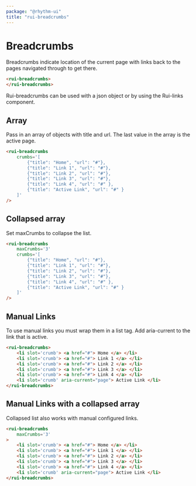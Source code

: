 ```yaml
---
package: "@rhythm-ui"
title: "rui-breadcrumbs"
---
```

# Breadcrumbs

Breadcrumbs indicate location of the current page with links back to the pages navigated through to get there. 

```html
<rui-breadcrumbs>
</rui-breadcrumbs>

```

Rui-breadcrumbs can be used with a json object or by using the Rui-links component. 

## Array
Pass in an array of objects with title and url.
The last value in the array is the active page.

```html preview
<rui-breadcrumbs 
	crumbs='[
		{"title": "Home", "url": "#"},
		{"title": "Link 1", "url": "#"},
		{"title": "Link 2", "url": "#"},
		{"title": "Link 3", "url": "#"},
		{"title": "Link 4", "url": "#" },
		{"title": "Active Link", "url": "#" }
	]'
/> 
```

## Collapsed array
Set maxCrumbs to collapse the list.

```html preview
<rui-breadcrumbs
	maxCrumbs='3'
	crumbs='[
    	{"title": "Home", "url": "#"},
    	{"title": "Link 1", "url": "#"},
    	{"title": "Link 2", "url": "#"},
    	{"title": "Link 3", "url": "#"},
    	{"title": "Link 4", "url": "#" },
        {"title": "Active Link", "url": "#" }
	]'
/> 
```

## Manual Links
To use manual links you must wrap them in a list tag. Add aria-current to the link that is active.

```html preview
<rui-breadcrumbs> 
	<li slot='crumb'> <a href="#"> Home </a> </li>
	<li slot='crumb'> <a href="#"> Link 1 </a> </li>
	<li slot='crumb'> <a href="#"> Link 2 </a> </li>
	<li slot='crumb'> <a href="#"> Link 3 </a> </li>
	<li slot='crumb'> <a href="#"> Link 4 </a> </li>
	<li slot='crumb' aria-current="page"> Active Link </li>
</rui-breadcrumbs>

```

## Manual Links with a collapsed array
Collapsed list also works with manual configured links.

```html preview
<rui-breadcrumbs
	maxCrumbs='3'
> 
	<li slot='crumb'> <a href="#"> Home </a> </li>
	<li slot='crumb'> <a href="#"> Link 1 </a> </li>
	<li slot='crumb'> <a href="#"> Link 2 </a> </li>
	<li slot='crumb'> <a href="#"> Link 3 </a> </li>
	<li slot='crumb'> <a href="#"> Link 4 </a> </li>
	<li slot='crumb' aria-current="page"> Active Link </li>
</rui-breadcrumbs>

```

